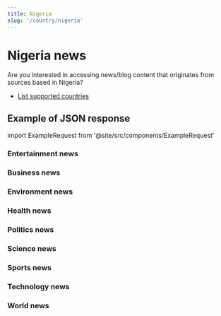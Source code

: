 ```yaml
---
title: Nigeria
slug: '/country/nigeria'
---
```


# Nigeria news

Are you interested in accessing news/blog content that originates from sources based in Nigeria?

- [List supported countries](/get-articles/countries)

## Example of JSON response

import ExampleRequest from '@site/src/components/ExampleRequest'

### Entertainment news
<ExampleRequest url="https://api.apitube.io/v1/news/articles-demo?limit=2&category=news/Arts_and_Entertainment&country=ng"></ExampleRequest>

### Business news
<ExampleRequest url="https://api.apitube.io/v1/news/articles-demo?limit=2&category=news/Business&country=ng"></ExampleRequest>

### Environment news
<ExampleRequest url="https://api.apitube.io/v1/news/articles-demo?limit=2&category=news/Environment&country=ng"></ExampleRequest>

### Health news
<ExampleRequest url="https://api.apitube.io/v1/news/articles-demo?limit=2&category=news/Health&country=ng"></ExampleRequest>

### Politics news
<ExampleRequest url="https://api.apitube.io/v1/news/articles-demo?limit=2&category=news/Politics&country=ng"></ExampleRequest>

### Science news
<ExampleRequest url="https://api.apitube.io/v1/news/articles-demo?limit=2&category=news/Science&country=ng"></ExampleRequest>

### Sports news
<ExampleRequest url="https://api.apitube.io/v1/news/articles-demo?limit=2&category=news/Sports&country=ng"></ExampleRequest>

### Technology news
<ExampleRequest url="https://api.apitube.io/v1/news/articles-demo?limit=2&category=news/Technology&country=ng"></ExampleRequest>

### World news
<ExampleRequest url="https://api.apitube.io/v1/news/articles-demo?limit=2&category=news/World&country=ng"></ExampleRequest>

